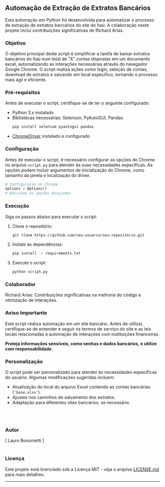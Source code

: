 ## Automação de Extração de Extratos Bancários

Esta automação em Python foi desenvolvida para automatizar o processo de extração de extratos bancários do site do Itaú. A colaboração neste projeto inclui contribuições significativas de Richard Arias.

### Objetivo

O objetivo principal deste script é simplificar a tarefa de baixar extratos bancários do Itaú num total de "X" contas dispostas em um documento excel, automatizando as interações necessárias através do navegador Google Chrome. O script realiza ações como login, seleção de contas, download de extratos e salvando em local específico, tornando o processo mais ágil e eficiente.

### Pré-requisitos

Antes de executar o script, certifique-se de ter o seguinte configurado:

- Python 3.x instalado
- Bibliotecas necessárias: Selenium, PyAutoGUI, Pandas
  ```bash
  pip install selenium pyautogui pandas
  ```
- [ChromeDriver](https://sites.google.com/chromium.org/driver/) instalado e configurado

### Configuração

Antes de executar o script, é necessário configurar as opções do Chrome no arquivo `script.py` para atender às suas necessidades específicas. As opções podem incluir argumentos de inicialização do Chrome, como tamanho da janela e localização do driver.

```python
# Configuração do Chrome
options = Options()
# Adicione as opções desejadas
```

### Execução

Siga os passos abaixo para executar o script:

1. Clone o repositório:
   ```bash
   git clone https://github.com/seu-usuario/seu-repositorio.git
   ```

2. Instale as dependências:
   ```bash
   pip install -r requirements.txt
   ```

3. Execute o script:
   ```bash
   python script.py
   ```

### Colaborador

Richard Arias: Contribuições significativas na melhoria do código e otimização de interações.

### Aviso Importante

Este script realiza automação em um site bancário. Antes de utilizar, certifique-se de entender e seguir os termos de serviço do site e as leis locais relacionadas à automação de interações com instituições financeiras. 

**Proteja informações sensíveis, como senhas e dados bancários, e utilize com responsabilidade.**

### Personalização

O script pode ser personalizado para atender às necessidades específicas do usuário. Algumas modificações sugeridas incluem:

- Atualização do local do arquivo Excel contendo as contas bancárias (`'base.xlsx'`).
- Ajustes nos caminhos de salvamento dos extratos.
- Adaptação para diferentes sites bancários, se necessário.
<br>
<br>

### Autor

[ Lauro Bonometti ]
<br>
<br>

### Licença

Este projeto está licenciado sob a Licença MIT - veja o arquivo [LICENSE.md](LICENSE.md) para mais detalhes.

---


